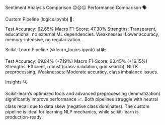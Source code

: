 Sentiment Analysis Comparison 😊😢😐
Performance Comparison 🗣️

Custom Pipeline (logics.ipynb) 🐍:

Test Accuracy: 62.65%
Macro F1-Score: 47.30%
Strengths: Transparent, educational, no external ML dependencies.
Weaknesses: Lower accuracy, memory-intensive, no regularization.


Scikit-Learn Pipeline (sklearn_logics.ipynb) 📊🛠️:

Test Accuracy: 69.84% (+7.19%)
Macro F1-Score: 63.45% (+16.15%)
Strengths: Efficient, robust (cross-validation, grid search), NLTK preprocessing.
Weaknesses: Moderate accuracy, class imbalance issues.



Insights 🔍

Scikit-learn’s optimized tools and advanced preprocessing (lemmatization) significantly improve performance 📈.
Both pipelines struggle with neutral class recall due to data skew (negative class dominates).
The custom pipeline is ideal for learning NLP mechanics, while scikit-learn is production-ready.
